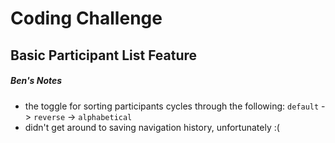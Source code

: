 # Coding Challenge

## Basic Participant List Feature

##### Ben's Notes

* the toggle for sorting participants cycles through the following: `default` -> `reverse` -> `alphabetical`
* didn't get around to saving navigation history, unfortunately :(
